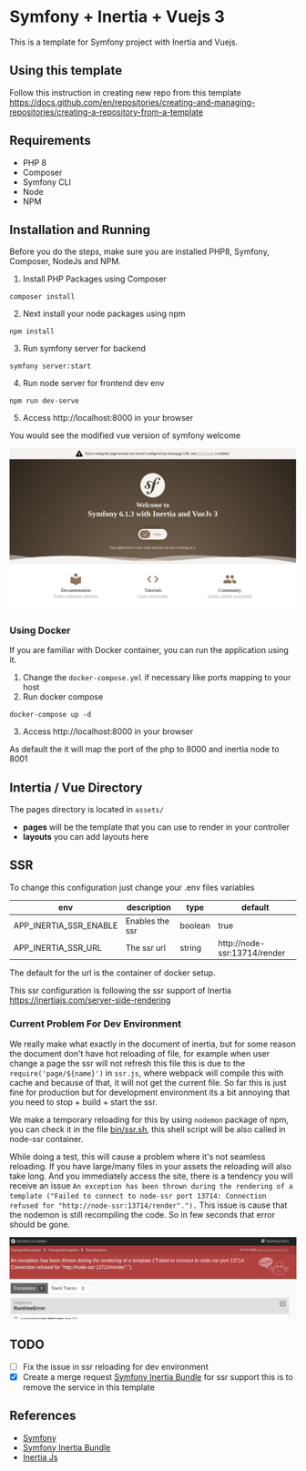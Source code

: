 # Symfony + Inertia + Vuejs 3

This is a template for Symfony project with Inertia and Vuejs.

## Using this template

Follow this instruction in creating new repo from this template
https://docs.github.com/en/repositories/creating-and-managing-repositories/creating-a-repository-from-a-template

## Requirements

- PHP 8
- Composer
- Symfony CLI
- Node
- NPM

## Installation and Running

Before you do the steps, make sure you are installed PHP8, Symfony, Composer, NodeJs and NPM.

1. Install PHP Packages using Composer
```shell
composer install
```

2. Next install your node packages using npm
```shell
npm install
```

3. Run symfony server for backend
```shell
symfony server:start
```

4. Run node server for frontend dev env
```shell
npm run dev-serve
```

5. Access http://localhost:8000 in your browser

You would see the modified vue version of symfony welcome

![Symfony Inertia and Vue welcome](./public/images/symfony-inertia-vue.png)

### Using Docker

If you are familiar with Docker container, you can run the application using it.

1. Change the `docker-compose.yml` if necessary like ports mapping to your host
2. Run docker compose
```shell
docker-compose up -d
```
3. Access http://localhost:8000 in your browser

As default the it will map the port of the php to 8000 and inertia node to 8001

## Intertia / Vue Directory

The pages directory is located in `assets/`

- **pages** will be the template that you can use to render in your controller
- **layouts** you can add layouts here

## SSR

To change this configuration just change your .env files variables

| env                    | description     | type    | default                      |
|------------------------|-----------------|---------|------------------------------|
| APP_INERTIA_SSR_ENABLE | Enables the ssr | boolean | true                         |
| APP_INERTIA_SSR_URL    | The ssr url     | string  | http://node-ssr:13714/render |     

The default for the url is the container of docker setup.

This ssr configuration is following the ssr support of Inertia https://inertiajs.com/server-side-rendering

### Current Problem For Dev Environment

We really make what exactly in the document of inertia, but for some reason the document 
don't have hot reloading of file, for example when user change a page the ssr will not refresh this file
this is due to the `require('page/${name}')` in `ssr.js`, where webpack will compile this with cache
and because of that, it will not get the current file. So far this is just fine for production but for development
environment its a bit annoying that you need to stop + build + start the ssr.

We make a temporary reloading for this by using `nodemon` package of npm, you can check it in the file
[bin/ssr.sh](./bin/ssr.sh), this shell script will be also called in node-ssr container.

While doing a test, this will cause a problem where it's not seamless reloading. If you have large/many files in your assets
the reloading will also take long. And you immediately access the site, there is a tendency you will receive an issue
`An exception has been thrown during the rendering of a template ("Failed to connect to node-ssr port 13714: Connection refused for "http://node-ssr:13714/render".").`
This issue is cause that the nodemon is still recompiling the code. So in few seconds that error should be gone.

![Symfony Inertia and Vue SSR dev environment issue](./public/images/symfony-issue-ssr.png)

## TODO

- [ ] Fix the issue in ssr reloading for dev environment
- [x] Create a merge request [Symfony Inertia Bundle](https://github.com/rompetomp/inertia-bundle)
  for ssr support this is to remove the service in this template

## References

- [Symfony](https://symfony.com/)
- [Symfony Inertia Bundle](https://github.com/rompetomp/inertia-bundle)
- [Inertia Js](https://inertiajs.com/)
